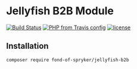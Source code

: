 # Jellyfish B2B Module
[![Build Status](https://travis-ci.org/fond-of/spryker-jellyfish-b2b.svg?branch=master)](https://travis-ci.org/fond-of/spryker-jellyfish-b2b)
[![PHP from Travis config](https://img.shields.io/travis/php-v/symfony/symfony.svg)](https://php.net/)
[![license](https://img.shields.io/github/license/mashape/apistatus.svg)](https://packagist.org/packages/fond-of-spryker/jellyfish-b2b)

## Installation

```
composer require fond-of-spryker/jellyfish-b2b
```
